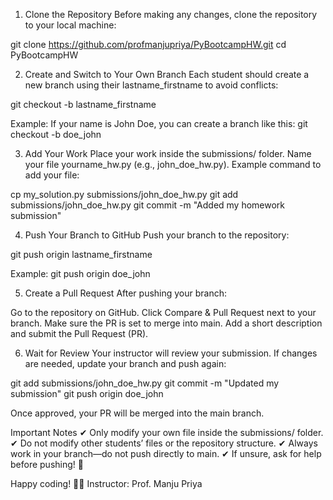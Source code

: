  1. Clone the Repository
Before making any changes, clone the repository to your local machine:

git clone https://github.com/profmanjupriya/PyBootcampHW.git
cd PyBootcampHW

2. Create and Switch to Your Own Branch
Each student should create a new branch using their lastname_firstname to avoid conflicts:

git checkout -b lastname_firstname

Example: If your name is John Doe, you can create a branch like this:
git checkout -b doe_john

 3. Add Your Work
Place your work inside the submissions/ folder.
Name your file yourname_hw.py (e.g., john_doe_hw.py).
Example command to add your file:

cp my_solution.py submissions/john_doe_hw.py
git add submissions/john_doe_hw.py
git commit -m "Added my homework submission"


4. Push Your Branch to GitHub
Push your branch to the repository:

git push origin lastname_firstname

Example:
git push origin doe_john

5. Create a Pull Request
After pushing your branch:

Go to the repository on GitHub.
Click Compare & Pull Request next to your branch.
Make sure the PR is set to merge into main.
Add a short description and submit the Pull Request (PR).

6. Wait for Review
Your instructor will review your submission.
If changes are needed, update your branch and push again:

git add submissions/john_doe_hw.py
git commit -m "Updated my submission"
git push origin doe_john

Once approved, your PR will be merged into the main branch.

Important Notes
✔ Only modify your own file inside the submissions/ folder.
✔ Do not modify other students’ files or the repository structure.
✔ Always work in your branch—do not push directly to main.
✔ If unsure, ask for help before pushing! 🚀

Happy coding! 🎉🚀
Instructor: Prof. Manju Priya


